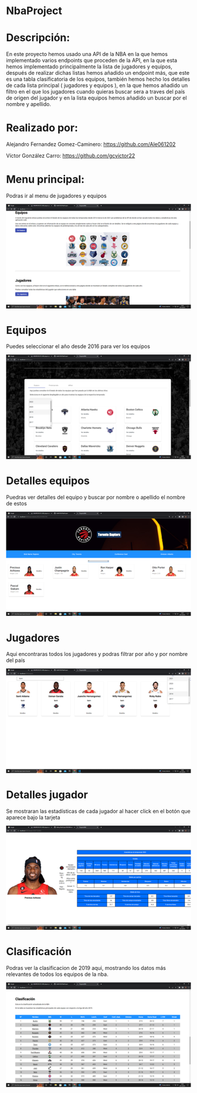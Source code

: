 # NbaProject

# Descripción:

En este proyecto hemos usado una API de la NBA en la que hemos implementado varios endpoints que proceden de la API, en la que esta hemos implementado principalmente la lista de jugadores y equipos, después de realizar dichas listas hemos añadido un endpoint más, que este es una tabla clasificatoria de los equipos, también hemos hecho los detalles de cada lista principal ( jugadores y equipos ), en la que hemos añadido un filtro en el que los jugadores cuando quieras buscar sera a traves del país de origen del jugador y en la lista equipos hemos añadido un buscar por el nombre y apellido.

# Realizado por:

Alejandro Fernandez Gomez-Caminero: https://github.com/Ale061202

Víctor González Carro: https://github.com/gcvictor22

# Menu principal:

Podras ir al menu de jugadores y equipos

<img src="./proyectoNBA/src/app/img/menuprincipal.png"/>


# Equipos

Puedes seleccionar el año desde 2016 para ver los equipos

<img src="./proyectoNBA/src/app/img/menuequipos.png"/>

# Detalles equipos

Puedras ver detalles del equipo y buscar por nombre o apellido el nombre de estos

<img src="./proyectoNBA/src/app/img/Buscarjugadoresenequipo.png"/>

# Jugadores

Aqui encontraras todos los jugadores y podras filtrar por año y por nombre del país

<img src="./proyectoNBA/src/app/img/Buscarjugadores.png"/>

# Detalles jugador

Se mostraran las estadísticas de cada jugador al hacer click en el botón que aparece bajo la tarjeta

<img src="./proyectoNBA/src/app/img/Estadisticasjugador.png"/>

# Clasificación

Podras ver la clasificacion de 2019 aqui, mostrando los datos más relevantes de todos los equipos de la nba.

<img src="./proyectoNBA/src/app/img/Tablaclasificacion.png"/>
